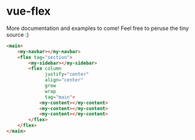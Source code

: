 # vue-flex
More documentation and examples to come! Feel free to peruse the tiny source :)

```html
<main>
    <my-navbar></my-navbar>
    <flex tag="section">
        <my-sidebar></my-sidebar>
        <flex column
              justify="center"
              align="center"
              grow
              wrap
              tag="main">
            <my-content></my-content>
            <my-content></my-content>
            <my-content></my-content>
        </flex>
    </flex>
</main>
```

